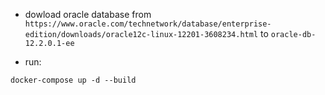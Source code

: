 
- dowload oracle database from `https://www.oracle.com/technetwork/database/enterprise-edition/downloads/oracle12c-linux-12201-3608234.html` to `oracle-db-12.2.0.1-ee`

- run:
```
docker-compose up -d --build
```